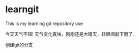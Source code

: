 learngit
========

This is my learning git repository use


今天天气不错!
天气变化真快，刚刚还是大晴天，转眼间就下雨了.

创建git的分支

